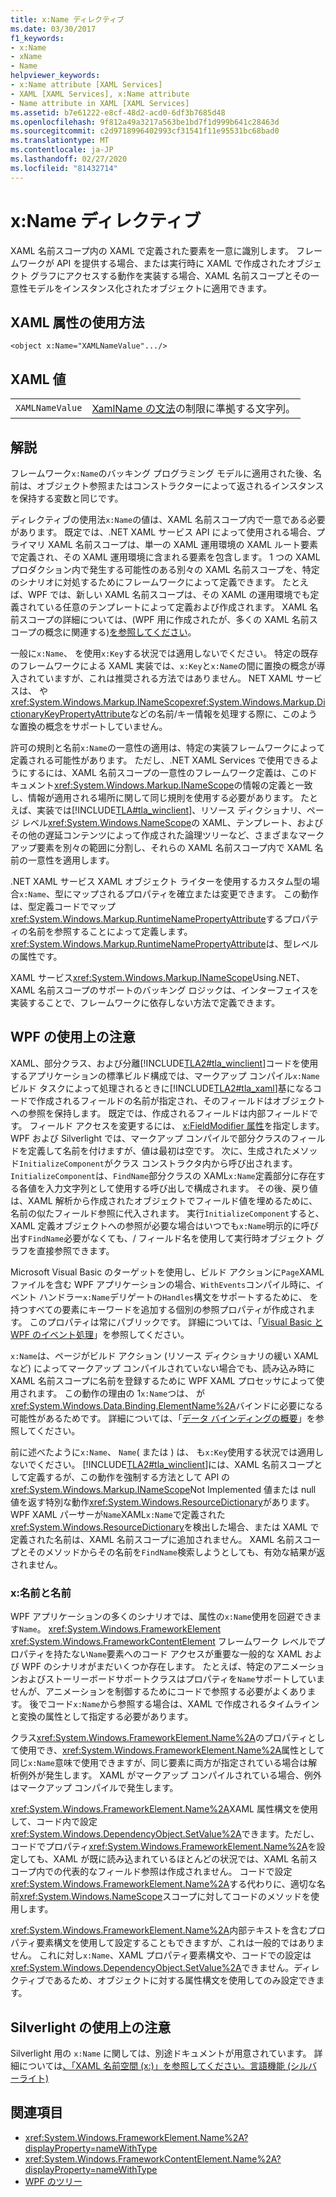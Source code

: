 ```yaml
---
title: x:Name ディレクティブ
ms.date: 03/30/2017
f1_keywords:
- x:Name
- xName
- Name
helpviewer_keywords:
- x:Name attribute [XAML Services]
- XAML [XAML Services], x:Name attribute
- Name attribute in XAML [XAML Services]
ms.assetid: b7e61222-e8cf-48d2-acd0-6df3b7685d48
ms.openlocfilehash: 9f812a49a3217a563be1bd7f1d999b641c28463d
ms.sourcegitcommit: c2d9718996402993cf31541f11e95531bc68bad0
ms.translationtype: MT
ms.contentlocale: ja-JP
ms.lasthandoff: 02/27/2020
ms.locfileid: "81432714"
---
```

# <a name="xname-directive"></a>x:Name ディレクティブ

XAML 名前スコープ内の XAML で定義された要素を一意に識別します。 フレームワークが API を提供する場合、または実行時に XAML で作成されたオブジェクト グラフにアクセスする動作を実装する場合、XAML 名前スコープとその一意性モデルをインスタンス化されたオブジェクトに適用できます。

## <a name="xaml-attribute-usage"></a>XAML 属性の使用方法

```xaml
<object x:Name="XAMLNameValue".../>
```

## <a name="xaml-values"></a>XAML 値

|||
|-|-|
|`XAMLNameValue`|[XamlName の文法](xamlname-grammar.md)の制限に準拠する文字列。|

## <a name="remarks"></a>解説

フレームワーク`x:Name`のバッキング プログラミング モデルに適用された後、名前は、オブジェクト参照またはコンストラクターによって返されるインスタンスを保持する変数と同じです。

ディレクティブの使用法`x:Name`の値は、XAML 名前スコープ内で一意である必要があります。 既定では、.NET XAML サービス API によって使用される場合、プライマリ XAML 名前スコープは、単一の XAML 運用環境の XAML ルート要素で定義され、その XAML 運用環境に含まれる要素を包含します。 1 つの XAML プロダクション内で発生する可能性のある別々の XAML 名前スコープを、特定のシナリオに対処するためにフレームワークによって定義できます。 たとえば、WPF では、新しい XAML 名前スコープは、その XAML の運用環境でも定義されている任意のテンプレートによって定義および作成されます。 XAML 名前スコープの詳細については、(WPF 用に作成されたが、多くの XAML 名前スコープの概念に関連する)[を参照してください](../../framework/wpf/advanced/wpf-xaml-namescopes.md)。

一般に`x:Name`、 を使用`x:Key`する状況では適用しないでください。 特定の既存のフレームワークによる XAML 実装では、`x:Key`と`x:Name`の間に置換の概念が導入されていますが、これは推奨される方法ではありません。 NET XAML サービスは、 や<xref:System.Windows.Markup.INameScope><xref:System.Windows.Markup.DictionaryKeyPropertyAttribute>などの名前/キー情報を処理する際に、このような置換の概念をサポートしていません。

許可の規則と名前`x:Name`の一意性の適用は、特定の実装フレームワークによって定義される可能性があります。 ただし、.NET XAML Services で使用できるようにするには、XAML 名前スコープの一意性のフレームワーク定義は、このドキュメント<xref:System.Windows.Markup.INameScope>の情報の定義と一致し、情報が適用される場所に関して同じ規則を使用する必要があります。 たとえば、実装では[!INCLUDE[TLA#tla_winclient](../../../includes/tlasharptla-winclient-md.md)]、リソース ディクショナリ、ページ レベル<xref:System.Windows.NameScope>の XAML、テンプレート、およびその他の遅延コンテンツによって作成された論理ツリーなど、さまざまなマークアップ要素を別々の範囲に分割し、それらの XAML 名前スコープ内で XAML 名前の一意性を適用します。

.NET XAML サービス XAML オブジェクト ライターを使用するカスタム型の場合`x:Name`、型にマップされるプロパティを確立または変更できます。 この動作は、型定義コードでマップ<xref:System.Windows.Markup.RuntimeNamePropertyAttribute>するプロパティの名前を参照することによって定義します。  <xref:System.Windows.Markup.RuntimeNamePropertyAttribute>は、型レベルの属性です。

XAML サービス<xref:System.Windows.Markup.INameScope>Using.NET、XAML 名前スコープのサポートのバッキング ロジックは、インターフェイスを実装することで、フレームワークに依存しない方法で定義できます。

## <a name="wpf-usage-notes"></a>WPF の使用上の注意

XAML、部分クラス、および分離[!INCLUDE[TLA2#tla_winclient](../../../includes/tla2sharptla-winclient-md.md)]コードを使用するアプリケーションの標準ビルド構成では、マークアップ コンパイル`x:Name`ビルド タスクによって処理されるときに[!INCLUDE[TLA2#tla_xaml](../../../includes/tla2sharptla-xaml-md.md)]基になるコードで作成されるフィールドの名前が指定され、そのフィールドはオブジェクトへの参照を保持します。 既定では、作成されるフィールドは内部フィールドです。 フィールド アクセスを変更するには、 [x:FieldModifier 属性](xfieldmodifier-directive.md)を指定します。 WPF および Silverlight では、マークアップ コンパイルで部分クラスのフィールドを定義して名前を付けますが、値は最初は空です。 次に、生成されたメソッド`InitializeComponent`がクラス コンストラクタ内から呼び出されます。 `InitializeComponent`は、`FindName`部分クラスの XAML`x:Name`定義部分に存在する各値を入力文字列として使用する呼び出しで構成されます。 その後、戻り値は、XAML 解析から作成されたオブジェクトでフィールド値を埋めるために、名前の似たフィールド参照に代入されます。 実行`InitializeComponent`すると、XAML 定義オブジェクトへの参照が必要な場合はいつでも`x:Name`明示的に呼び出す`FindName`必要がなくても、/ フィールド名を使用して実行時オブジェクト グラフを直接参照できます。

Microsoft Visual Basic のターゲットを使用し、ビルド アクションに`Page`XAML ファイルを含む WPF アプリケーションの場合、`WithEvents`コンパイル時に、イベント ハンドラー`x:Name`デリゲートの`Handles`構文をサポートするために、 を持つすべての要素にキーワードを追加する個別の参照プロパティが作成されます。 このプロパティは常にパブリックです。 詳細については、「[Visual Basic と WPF のイベント処理](../../framework/wpf/advanced/visual-basic-and-wpf-event-handling.md)」を参照してください。

`x:Name`は、ページがビルド アクション (リソース ディクショナリの緩い XAML など) によってマークアップ コンパイルされていない場合でも、読み込み時に XAML 名前スコープに名前を登録するために WPF XAML プロセッサによって使用されます。 この動作の理由の 1`x:Name`つは、 が<xref:System.Windows.Data.Binding.ElementName%2A>バインドに必要になる可能性があるためです。 詳細については、「[データ バインディングの概要](../data/data-binding-overview.md)」を参照してください。

前に述べたように`x:Name`、 `Name`( または ) は、 も`x:Key`使用する状況では適用しないでください。 [!INCLUDE[TLA2#tla_winclient](../../../includes/tla2sharptla-winclient-md.md)]には、XAML 名前スコープとして定義するが、この動作を強制する方法として API の<xref:System.Windows.Markup.INameScope>Not Implemented 値または null 値を返す特別な動作<xref:System.Windows.ResourceDictionary>があります。 WPF XAML パーサーが`Name`XAML`x:Name`で定義された<xref:System.Windows.ResourceDictionary>を検出した場合、または XAML で定義された名前は、XAML 名前スコープに追加されません。 XAML 名前スコープとそのメソッドからその名前を`FindName`検索しようとしても、有効な結果が返されません。

### <a name="xname-and-name"></a>x:名前と名前

WPF アプリケーションの多くのシナリオでは、属性の`x:Name`使用を回避できます`Name`。 <xref:System.Windows.FrameworkElement> <xref:System.Windows.FrameworkContentElement> フレームワーク レベルでプロパティを持たない`Name`要素へのコード アクセスが重要な一般的な XAML および WPF のシナリオがまだいくつか存在します。 たとえば、特定のアニメーションおよびストーリーボードサポートクラスはプロパティを`Name`サポートしていませんが、アニメーションを制御するためにコードで参照する必要がよくあります。 後でコード`x:Name`から参照する場合は、XAML で作成されるタイムラインと変換の属性として指定する必要があります。

クラス<xref:System.Windows.FrameworkElement.Name%2A>のプロパティとして使用でき、<xref:System.Windows.FrameworkElement.Name%2A>属性として同じ`x:Name`意味で使用できますが、同じ要素に両方が指定されている場合は解析例外が発生します。 XAML がマークアップ コンパイルされている場合、例外はマークアップ コンパイルで発生します。

<xref:System.Windows.FrameworkElement.Name%2A>XAML 属性構文を使用して、コード内で設定<xref:System.Windows.DependencyObject.SetValue%2A>できます。ただし、コードでプロパティ<xref:System.Windows.FrameworkElement.Name%2A>を設定しても、XAML が既に読み込まれているほとんどの状況では、XAML 名前スコープ内での代表的なフィールド参照は作成されません。 コードで設定<xref:System.Windows.FrameworkElement.Name%2A>する代わりに、適切な名前<xref:System.Windows.NameScope>スコープに対してコードのメソッドを使用します。

<xref:System.Windows.FrameworkElement.Name%2A>内部テキストを含むプロパティ要素構文を使用して設定することもできますが、これは一般的ではありません。 これに対し`x:Name`、XAML プロパティ要素構文や、コードでの設定は<xref:System.Windows.DependencyObject.SetValue%2A>できません。ディレクティブであるため、オブジェクトに対する属性構文を使用してのみ設定できます。

## <a name="silverlight-usage-notes"></a>Silverlight の使用上の注意

Silverlight 用の `x:Name` に関しては、別途ドキュメントが用意されています。 詳細については[、「XAML 名前空間 (x:)」を参照してください。言語機能 (シルバーライト)](https://docs.microsoft.com/previous-versions/windows/silverlight/dotnet-windows-silverlight/cc188995(v=vs.95))

## <a name="see-also"></a>関連項目

- <xref:System.Windows.FrameworkElement.Name%2A?displayProperty=nameWithType>
- <xref:System.Windows.FrameworkContentElement.Name%2A?displayProperty=nameWithType>
- [WPF のツリー](../../framework/wpf/advanced/trees-in-wpf.md)
